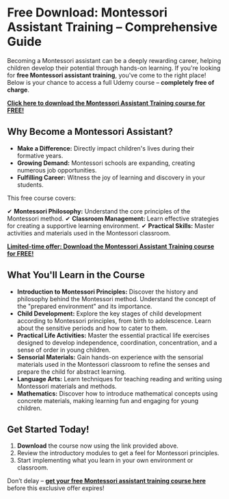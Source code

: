 # Free Download: Montessori Assistant Training – Comprehensive Guide

Becoming a Montessori assistant can be a deeply rewarding career, helping children develop their potential through hands-on learning. If you're looking for **free Montessori assistant training**, you've come to the right place! Below is your chance to access a full Udemy course – **completely free of charge**.

[**Click here to download the Montessori Assistant Training course for FREE!**](https://udemywork.com/montessori-assistant-training)

## Why Become a Montessori Assistant?

*   **Make a Difference:** Directly impact children's lives during their formative years.
*   **Growing Demand:** Montessori schools are expanding, creating numerous job opportunities.
*   **Fulfilling Career:** Witness the joy of learning and discovery in your students.

This free course covers:

✔ **Montessori Philosophy:** Understand the core principles of the Montessori method.
✔ **Classroom Management:** Learn effective strategies for creating a supportive learning environment.
✔ **Practical Skills:** Master activities and materials used in the Montessori classroom.

[**Limited-time offer: Download the Montessori Assistant Training course for FREE!**](https://udemywork.com/montessori-assistant-training)

## What You'll Learn in the Course

*   **Introduction to Montessori Principles:** Discover the history and philosophy behind the Montessori method. Understand the concept of the "prepared environment" and its importance.
*   **Child Development:** Explore the key stages of child development according to Montessori principles, from birth to adolescence. Learn about the sensitive periods and how to cater to them.
*   **Practical Life Activities:** Master the essential practical life exercises designed to develop independence, coordination, concentration, and a sense of order in young children.
*   **Sensorial Materials:** Gain hands-on experience with the sensorial materials used in the Montessori classroom to refine the senses and prepare the child for abstract learning.
*   **Language Arts:** Learn techniques for teaching reading and writing using Montessori materials and methods.
*   **Mathematics:** Discover how to introduce mathematical concepts using concrete materials, making learning fun and engaging for young children.

## Get Started Today!

1.  **Download** the course now using the link provided above.
2.  Review the introductory modules to get a feel for Montessori principles.
3.  Start implementing what you learn in your own environment or classroom.

Don’t delay – **[get your free Montessori assistant training course here](https://udemywork.com/montessori-assistant-training)** before this exclusive offer expires!
